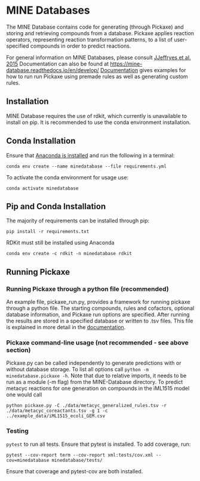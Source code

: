 # MINE Databases
<!-- [![Build Status](https://travis-ci.org/JamesJeffryes/MINE-Database.svg?branch=master)](https://travis-ci.org/JamesJeffryes/MINE-Database)
[![Codacy Badge](https://api.codacy.com/project/badge/Grade/a8d348757fd9495686cd54b08456f6a2)](https://www.codacy.com/app/JamesJeffryes/MINE-Database?utm_source=github.com&amp;utm_medium=referral&amp;utm_content=JamesJeffryes/MINE-Database&amp;utm_campaign=Badge_Grade)
[![License: MIT](https://img.shields.io/badge/License-MIT-yellow.svg)](https://opensource.org/licenses/MIT) -->

The MINE Database contains code for generating (through Pickaxe) and storing and retrieving compounds from a database.
Pickaxe applies reaction operators, representing reaction transformation patterns, to a list of user-specified compounds
in order to predict reactions.  

For general information on MINE Databases, please consult [JJeffryes et al. 2015](http://jcheminf.springeropen.com/articles/10.1186/s13321-015-0087-1)
Documentation can also be found at https://mine-database.readthedocs.io/en/develop/ [Documentation](https://mine-database.readthedocs.io/en/develop/)
gives examples for how to run run Pickaxe using premade rules as well as generating custom rules. 

## Installation
MINE Database requires the use of rdkit, which currently is unavailable to install on pip. It is recommended to use the
conda environment installation.

## Conda Installation
Ensure that [Anaconda is installed](https://www.anaconda.com/products/individual) and run the following in a terminal:
```
conda env create --name minedatabase --file requirements.yml
```
To activate the conda environment for usage use:
```
conda activate minedatabase
```

## Pip and Conda Installation
The majority of requirements can be installed through pip:
```
pip install -r requirements.txt
```
RDKit must still be installed using Anaconda
```
conda env create -c rdkit -n minedatabase rdkit
```


<!-- ## Repository Structure
This repository primarily consists of the minedatabases python module 
and its 8 submodules:
- compound_io: Contains functions to load and export chemical structures 
from MINE databases. Has command-line interface.
- databases: Contains functions which impose a schema on the underlying 
Mongo databases which store MINE data.
-filters.py: Contains filters to apply while generating reaction network
- pickaxe: Allows for the application of reaction rules to compound sets 
and the annotation of the resulting compounds an reactions. Has command-line interface.
- queries: Contains logic for text and chemical structure queries of the 
MINE database.
- reactions: Contains methods to apply reaction rules to compounds
- utils: Various utility functions such as hashing & type conversions -->

<!-- ### Compound_io command-line usage
compound_io may be called independently to import or export chemical 
strictures in MINE database format. These may be helpful for sharing 
predictions or maintaining current external databases for cross-referencing.
The call format is `python compound_io.py import-<format> <input path> 
<database>` for imports and `python compound_io.py export-<format> 
<database> <outfile path> <optionally: maximum compounds per file>` for exports.
Valid formats are:
- smi: SMILES line-code
- mol: MDL molecule files (outputs individual files in specified directory)
- sdf: Structured Data File (concatenated mol files)
- tsv: FOR EXPORT ONLY, a tab separated file compatible with ModelSEED -->

## Running Pickaxe
### Running Pickaxe through a python file (recommended)
An example file, pickaxe_run.py, provides a framework for running pickaxe through a python file.
The starting compounds, rules and cofactors, optional database information, and Pickaxe run options are specified.
After running the results are stored in a specified database or written to .tsv files. This file is
explained in more detail in the [documentation](https://mine-database.readthedocs.io/en/develop/pickaxe_run.html).

### Pickaxe command-line usage (not recommended - see above section)
Pickaxe.py can be called independently to generate predictions with or 
without database storage. To list all options call `python -m minedatabase.pickaxe -h`. Note that
due to relative imports, it needs to be run as a module (-m flag) from the MINE-Database directory.
To predict metacyc reactions for one generation on compounds in the iML1515
model one would call 
```
python pickaxe.py -C ./data/metacyc_generalized_rules.tsv -r ./data/metacyc_coreactants.tsv -g 1 -c ../example_data/iML1515_ecoli_GEM.csv
```

### Testing
`pytest` to run all tests. Ensure that pytest is installed.
To add coverage, run:
```
pytest --cov-report term --cov-report xml:tests/cov.xml --cov=minedatabase minedatabase/tests/
```
Ensure that coverage and pytest-cov are both installed.